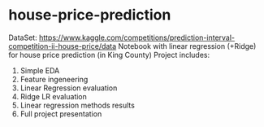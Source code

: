 # house-price-prediction
DataSet: https://www.kaggle.com/competitions/prediction-interval-competition-ii-house-price/data
Notebook with linear regression (+Ridge) for house price prediction (in King County)
Project includes:
1. Simple EDA
2. Feature ingeneering
3. Linear Regression evaluation
4. Ridge LR evaluation
5. Linear regression methods results
6. Full project presentation
